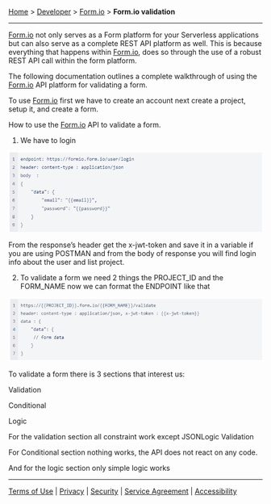 [Home](index) > [Developer](Developer) > [Form.io](Form.io) > **Form.io validation**
***

[Form.io](http://form.io/) not only serves as a Form platform for your Serverless applications but can also serve as a complete REST API platform as well. This is because everything that happens within [Form.io](http://form.io/), does so through the use of a robust REST API call within the form platform.

The following documentation outlines a complete walkthrough of using the [Form.io](http://form.io/) API platform for validating a form.

To use [Form.io](http://form.io/) first we have to create an account next create a project, setup it, and create a form.

How to use the [Form.io](http://form.io/) API to validate a form.

1. We have to login 

![image](images/formio1.png)

From the response’s header get the x-jwt-token and save it in a variable if you are using POSTMAN and from the body of response you will find login info about the user and list project.

2) To validate a form we need 2 things the PROJECT_ID and the FORM_NAME  now we can format the ENDPOINT like that 

![image](images/formio2.png)

To validate a form there is 3 sections that interest us:

Validation 

Conditional 

Logic

For the validation section  all constraint  work except  JSONLogic Validation

For Conditional section nothing works, the API does not react on any code.

And for the logic section only simple logic works

***
[Terms of Use](Terms-of-Use) | [Privacy](Privacy) | [Security](Security) | [Service Agreement](Service-Agreement) | [Accessibility](Accessibility)